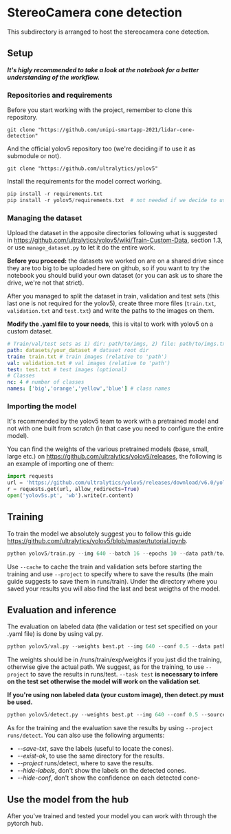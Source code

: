 # StereoCamera cone detection
This subdirectory is arranged to host the stereocamera cone detection.
## Setup
_**It's higly recommended to take a look at the notebook for a better understanding of the workflow.**_
### Repositories and requirements
Before you start working with the project, remember to clone this repository.
```
git clone "https://github.com/unipi-smartapp-2021/lidar-cone-detection"
```
And the official yolov5 repository too (we're deciding if to use it as submodule or not).
```
git clone "https://github.com/ultralytics/yolov5"
```
Install the requirements for the model correct working.
```python
pip install -r requirements.txt
pip install -r yolov5/requirements.txt  # not needed if we decide to use yolov5 as submodule
```
### Managing the dataset
Upload the dataset in the apposite directories following what is suggested in https://github.com/ultralytics/yolov5/wiki/Train-Custom-Data, section 1.3, or use ```manage_dataset.py``` to let it do the entire work.

**Before you proceed:** the datasets we worked on are on a shared drive since they are too big to be uploaded here on github, so if you want to try the notebook you should build your own dataset (or you can ask us to share the drive, we're not that strict).

After you managed to split the dataset in train, validation and test sets (this last one is not required for the yolov5), create three more files (```train.txt```, ```validation.txt``` and ```test.txt```) and write the paths to the images on them.

**Modify the .yaml file to your needs**, this is vital to work with yolov5 on a custom dataset.
```yaml
# Train/val/test sets as 1) dir: path/to/imgs, 2) file: path/to/imgs.txt, or 3) list: [path/to/imgs1, path/to/imgs2, ..]
path: datasets/your_dataset # dataset root dir
train: train.txt # train images (relative to 'path')
val: validation.txt # val images (relative to 'path')
test: test.txt # test images (optional)
# Classes
nc: 4 # number of classes
names: ['big','orange','yellow','blue'] # class names
```
### Importing the model
It's recommended by the yolov5 team to work with a pretrained model and not with one built from scratch (in that case you need to configure the entire model).

You can find the weights of the various pretrained models (base, small, large etc.) on https://github.com/ultralytics/yolov5/releases, the following is an example of importing one of them:
```python
import requests
url = 'https://github.com/ultralytics/yolov5/releases/download/v6.0/yolov5s.pt'
r = requests.get(url, allow_redirects=True)
open('yolov5s.pt', 'wb').write(r.content)
```
## Training
To train the model we absolutely suggest you to follow this guide https://github.com/ultralytics/yolov5/blob/master/tutorial.ipynb.
```python
python yolov5/train.py --img 640 --batch 16 --epochs 10 --data path/to/your_yaml.yaml --weights yolov5s.pt
```
Use ```--cache``` to cache the train and validation sets before starting the training and use ```--project``` to specify where to save the results (the main guide suggests to save them in runs/train). Under the directory where you saved your results you will also find the last and best weigths of the model.
## Evaluation and inference
The evaluation on labeled data (the validation or test set specified on your .yaml file) is done by using val.py.
```python
python yolov5/val.py --weights best.pt --img 640 --conf 0.5 --data path/to/your_yaml.yaml --task test
```
The weights should be in /runs/train/exp/weights if you just did the training, otherwise give the actual path. We suggest, as for the training, to use ```--project``` to save the results in runs/test. ```--task test``` **is necessary to infere on the test set otherwise the model will work on the validation set**.

**If you're using non labeled data (your custom image), then detect.py must be used.**
```python
python yolov5/detect.py --weights best.pt --img 640 --conf 0.5 --source path/to/your_image.png
```
As for the training and the evaluation save the results by using ```--project runs/detect```. You can also use the following arguments:
- _--save-txt_, save the labels (useful to locate the cones).
- _--exist-ok_, to use the same directory for the results.
- _--project_ runs/detect, where to save the results.
- _--hide-labels_, don't show the labels on the detected cones.
- _--hide-conf_, don't show the confidence on each detected cone-

## Use the model from the hub
After you've trained and tested your model you can work with through the pytorch hub.
